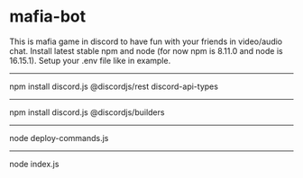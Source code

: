 # mafia-bot
This is mafia game in discord to have fun with your friends in video/audio chat. Install latest stable npm and node (for now npm is 8.11.0 and node is 16.15.1). Setup your .env file like in example.
***
npm install discord.js @discordjs/rest discord-api-types
***
npm install discord.js @discordjs/builders
***
node deploy-commands.js
***
node index.js

